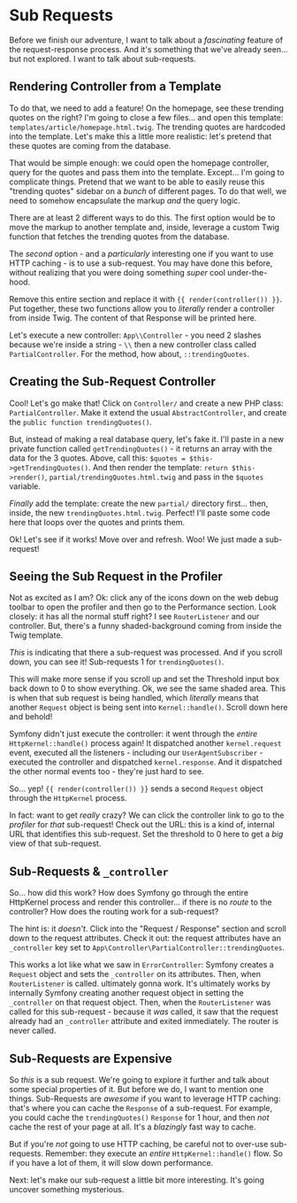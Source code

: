 # Sub Requests

Before we finish our adventure, I want to talk about a *fascinating* feature of
the request-response process. And it's something that we've already seen... but
not explored. I want to talk about sub-requests.

## Rendering  Controller from a Template

To do that, we need to add a feature! On the homepage, see these trending quotes
on the right? I'm going to close a few files... and open this template:
`templates/article/homepage.html.twig`. The trending quotes are hardcoded into
the template. Let's make this a little more realistic: let's pretend that these
quotes are coming from the database.

That would be simple enough: we could open the homepage controller, query
for the quotes and pass them into the template. Except... I'm going to complicate
things. Pretend that we want to be able to easily reuse this "trending quotes"
sidebar on a *bunch* of different pages. To do that well, we need to somehow
encapsulate the markup *and* the query logic.

There are at least 2 different ways to do this. The first option would be to
move the markup to another template and, inside, leverage a custom Twig function
that fetches the trending quotes from the database.

The *second* option - and a *particularly* interesting one if you want to use
HTTP caching - is to use a sub-request. You may have done this before, without
realizing that you were doing something *super* cool under-the-hood.

Remove this entire section and replace it with `{{ render(controller()) }}`. Put
together, these two functions allow you to *literally* render a controller from
inside Twig. The content of that Response will be printed here.

Let's execute a new controller: `App\\Controller` - you need 2 slashes because
we're inside a string - `\\` then a new controller class called `PartialController`.
For the method, how about, `::trendingQuotes`.

## Creating the Sub-Request Controller

Cool! Let's go make that! Click on `Controller/` and create a new PHP class:
`PartialController`. Make it extend the usual `AbstractController`, and create
the `public function trendingQuotes()`.

But, instead of making a real database query, let's fake it. I'll paste in a new
private function called `getTrendingQuotes()` - it returns an array with the
data for the 3 quotes. Above, call this: `$quotes = $this->getTrendingQuotes()`.
And then render the template: `return $this->render()`,
`partial/trendingQuotes.html.twig` and pass in the `$quotes` variable.

*Finally* add the template: create the new `partial/` directory first... then,
inside, the new `trendingQuotes.html.twig`. Perfect! I'll paste some code here
that loops over the quotes and prints them.

Ok! Let's see if it works! Move over and refresh. Woo! We just made
a sub-request!

## Seeing the Sub Request in the Profiler

Not as excited as I am? Ok: click any of the icons down on the web debug toolbar
to open the profiler and then go to the Performance section. Look closely: it
has all the normal stuff right? I see `RouterListener` and our controller. But,
there's a funny shaded-background coming from inside the Twig template.

*This* is indicating that there a sub-request was processed. And if you scroll
down, you can see it! Sub-requests 1 for `trendingQuotes()`.

This will make more sense if you scroll up and set the Threshold input box back
down to 0 to show everything. Ok, we see the same shaded area. This is when that
sub request is being handled, which *literally* means that another `Request`
object is being sent into `Kernel::handle()`. Scroll down here and behold!

Symfony didn't just execute the controller: it went through the *entire*
`HttpKernel::handle()` process again! It dispatched another `kernel.request` event,
executed all the listeners - including our `UserAgentSubscriber` - executed
the controller and dispatched `kernel.response`. And it dispatched the other
normal events too - they're just hard to see.

So... yep! `{{ render(controller()) }}` sends a second `Request` object through
the `HttpKernel` process.

In fact: want to get *really* crazy? We can click the controller link to go to
the *profiler* for *that* sub-request! Check out the URL: this is a kind of, internal
URL that identifies this sub-request. Set the threshold to 0 here to get a *big*
view of that sub-request.

## Sub-Requests & `_controller`

So... how did this work? How does Symfony go through the entire HttpKernel
process and render this controller... if there is no *route* to the controller?
How does the routing work for a sub-request?

The hint is: it *doesn't*. Click into the "Request / Response" section and
scroll down to the request attributes. Check it out: the request attributes
have an `_controller` key set to `App\Controller\PartialController::trendingQuotes`.

This works a lot like what we saw in `ErrorController`: Symfony creates a
`Request` object and sets the `_controller` on its attributes. Then, when
`RouterListener` is called.
ultimately gonna work. It's ultimately works by internally Symfony creating another
request object in setting the `_controller` on that request object. Then, when
the `RouterListener` was called for this sub-request - because it *was* called,
it saw that the request already had an `_controller` attribute and exited immediately.
The router is never called.

## Sub-Requests are Expensive

So *this* is a sub request. We're going to explore it further and talk about
some special properties of it. But before we do, I want to mention one things.
Sub-Requests are *awesome* if you want to leverage HTTP caching: that's where
you can cache the `Response` of a sub-request. For example, you could cache
the `trendingQuotes()` `Response` for 1 hour, and then *not* cache the rest of
your page at all. It's a *blazingly* fast way to cache.

But if you're *not* going to use HTTP caching, be careful not to over-use
sub-requests. Remember: they execute an *entire* `HttpKernel::handle()` flow.
So if you have a lot of them, it will slow down performance.

Next: let's make our sub-request a little bit more interesting. It's going uncover
something mysterious.
